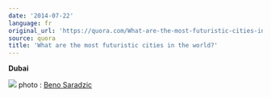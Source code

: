 ```yaml
---
date: '2014-07-22'
language: fr
original_url: 'https://quora.com/What-are-the-most-futuristic-cities-in-the-world/answer/Clément-Renaud'
source: quora
title: 'What are the most futuristic cities in the world?'
---
```


**Dubai** 
 
![](/{{site.base_url}}/img/quora/main-qimg-1f916e6e20ced49216b51409c3d8ce45-c.png) 
photo : [Beno Saradzic](http://500px.com/BenoSaradzic)
